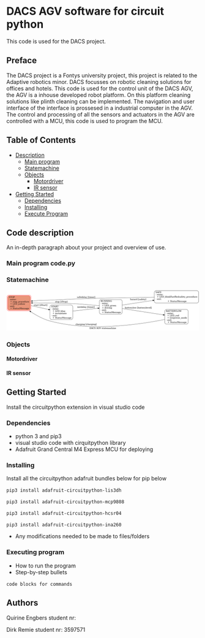 # DACS AGV software for circuit python 

This code is used for the DACS project. 

## Preface
The DACS project is a Fontys university project, this project is related to the Adaptive robotics minor. DACS focusses on robotic cleaning solutions for offices and hotels. This code is used for the control unit of the DACS AGV, the AGV is a inhouse developed robot platform. On this platform cleaning solutions like plinth cleaning can be implemented. The navigation and user interface of the interface is prossesed in a industrial computer in the AGV. The control and processing of all the sensors and actuators in the AGV are controlled with a MCU, this code is used to program the MCU. 
 
## Table of Contents
- [Description](#code-description)
    - [Main program](#main-program-code.py)
    - [Statemachine](#statemachine)
    - [Objects](#objects)
        - [Motordriver](#motordriver)
        - [IR sensor](#ir-sensor)
- [Getting Started](#getting-started)
    - [Dependencies](#dependencies)
    - [Installing](#installing)
    - [Execute Program](#execute-program)

## Code description

An in-depth paragraph about your project and overview of use.

### Main program code.py

### Statemachine
![alt text](https://github.com/fontysrobotics/AGV_control_ROS_MCU/blob/master/agv_state_diagram.png?raw=true)

### Objects

#### Motordriver

#### IR sensor


## Getting Started
Install the circuitpython extension in visual studio code 

### Dependencies

* python 3 and pip3 
* visual studio code with cirquitpython library
* Adafruit Grand Central M4 Express MCU for deploying

### Installing
Install all the circuitpython adafruit bundles below for pip below 
```
pip3 install adafruit-circuitpython-lis3dh
```
```
pip3 install adafruit-circuitpython-mcp9808
```
```
pip3 install adafruit-circuitpython-hcsr04
```
```
pip3 install adafruit-circuitpython-ina260
```
* Any modifications needed to be made to files/folders

### Executing program

* How to run the program
* Step-by-step bullets
```
code blocks for commands
```

## Authors
Quirine Engbers student nr: 

Dirk Remie student nr: 3597571

